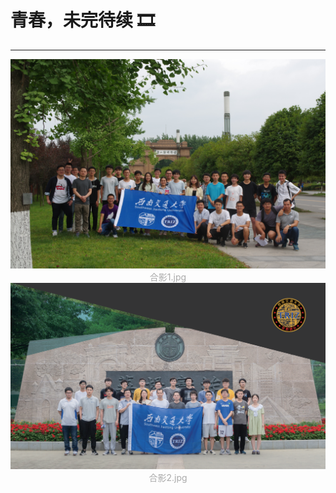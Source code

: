 # **青春，未完待续 🎞**
---
<center>
    <img src="./2024/合影1.png" alt="合影1" style="zoom:50%;"/>
	<font color="AAAAAA">合影1.jpg</font>
</center>


<center>
    <img src="./2024/合影2.png" alt="合影2" style="zoom:50%;"/>
	<font color="AAAAAA">合影2.jpg</font>
</center>
